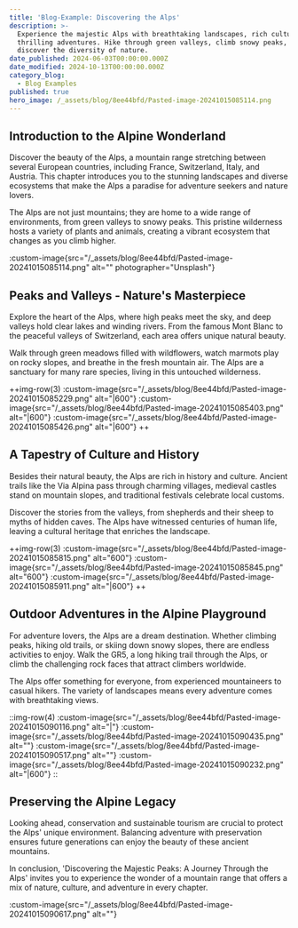 ```yaml
---
title: 'Blog-Example: Discovering the Alps'
description: >-
  Experience the majestic Alps with breathtaking landscapes, rich culture, and
  thrilling adventures. Hike through green valleys, climb snowy peaks, and
  discover the diversity of nature.
date_published: 2024-06-03T00:00:00.000Z
date_modified: 2024-10-13T00:00:00.000Z
category_blog:
  - Blog Examples
published: true
hero_image: /_assets/blog/8ee44bfd/Pasted-image-20241015085114.png
---
```

## Introduction to the Alpine Wonderland
Discover the beauty of the Alps, a mountain range stretching between several European countries, including France, Switzerland, Italy, and Austria. This chapter introduces you to the stunning landscapes and diverse ecosystems that make the Alps a paradise for adventure seekers and nature lovers.

The Alps are not just mountains; they are home to a wide range of environments, from green valleys to snowy peaks. This pristine wilderness hosts a variety of plants and animals, creating a vibrant ecosystem that changes as you climb higher.

:custom-image{src="/_assets/blog/8ee44bfd/Pasted-image-20241015085114.png" alt="" photographer="Unsplash"}

## Peaks and Valleys - Nature's Masterpiece
Explore the heart of the Alps, where high peaks meet the sky, and deep valleys hold clear lakes and winding rivers. From the famous Mont Blanc to the peaceful valleys of Switzerland, each area offers unique natural beauty.

Walk through green meadows filled with wildflowers, watch marmots play on rocky slopes, and breathe in the fresh mountain air. The Alps are a sanctuary for many rare species, living in this untouched wilderness.

++img-row(3)
:custom-image{src="/_assets/blog/8ee44bfd/Pasted-image-20241015085229.png" alt="|600"}
:custom-image{src="/_assets/blog/8ee44bfd/Pasted-image-20241015085403.png" alt="|600"}
:custom-image{src="/_assets/blog/8ee44bfd/Pasted-image-20241015085426.png" alt="|600"}
++

## A Tapestry of Culture and History
Besides their natural beauty, the Alps are rich in history and culture. Ancient trails like the Via Alpina pass through charming villages, medieval castles stand on mountain slopes, and traditional festivals celebrate local customs.

Discover the stories from the valleys, from shepherds and their sheep to myths of hidden caves. The Alps have witnessed centuries of human life, leaving a cultural heritage that enriches the landscape.

++img-row(3)
:custom-image{src="/_assets/blog/8ee44bfd/Pasted-image-20241015085815.png" alt="600"}
:custom-image{src="/_assets/blog/8ee44bfd/Pasted-image-20241015085845.png" alt="600"}
:custom-image{src="/_assets/blog/8ee44bfd/Pasted-image-20241015085911.png" alt="|600"}
++

## Outdoor Adventures in the Alpine Playground
For adventure lovers, the Alps are a dream destination. Whether climbing peaks, hiking old trails, or skiing down snowy slopes, there are endless activities to enjoy. Walk the GR5, a long hiking trail through the Alps, or climb the challenging rock faces that attract climbers worldwide.

The Alps offer something for everyone, from experienced mountaineers to casual hikers. The variety of landscapes means every adventure comes with breathtaking views.

::img-row(4)
:custom-image{src="/_assets/blog/8ee44bfd/Pasted-image-20241015090116.png" alt="|"}
:custom-image{src="/_assets/blog/8ee44bfd/Pasted-image-20241015090435.png" alt=""}
:custom-image{src="/_assets/blog/8ee44bfd/Pasted-image-20241015090517.png" alt=""}
:custom-image{src="/_assets/blog/8ee44bfd/Pasted-image-20241015090232.png" alt="|600"}
::



## Preserving the Alpine Legacy
Looking ahead, conservation and sustainable tourism are crucial to protect the Alps' unique environment. Balancing adventure with preservation ensures future generations can enjoy the beauty of these ancient mountains.

In conclusion, 'Discovering the Majestic Peaks: A Journey Through the Alps' invites you to experience the wonder of a mountain range that offers a mix of nature, culture, and adventure in every chapter.

:custom-image{src="/_assets/blog/8ee44bfd/Pasted-image-20241015090617.png" alt=""}



